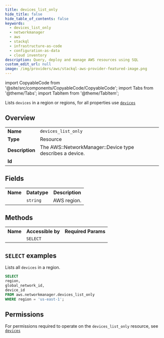 ```yaml
---
title: devices_list_only
hide_title: false
hide_table_of_contents: false
keywords:
  - devices_list_only
  - networkmanager
  - aws
  - stackql
  - infrastructure-as-code
  - configuration-as-data
  - cloud inventory
description: Query, deploy and manage AWS resources using SQL
custom_edit_url: null
image: /img/providers/aws/stackql-aws-provider-featured-image.png
---
```


import CopyableCode from '@site/src/components/CopyableCode/CopyableCode';
import Tabs from '@theme/Tabs';
import TabItem from '@theme/TabItem';

Lists <code>devices</code> in a region or regions, for all properties use <a href="/providers/aws/serviceName/devices/"><code>devices</code></a>

## Overview
<table><tbody>
<tr><td><b>Name</b></td><td><code>devices_list_only</code></td></tr>
<tr><td><b>Type</b></td><td>Resource</td></tr>
<tr><td><b>Description</b></td><td>The AWS::NetworkManager::Device type describes a device.</td></tr>
<tr><td><b>Id</b></td><td><CopyableCode code="aws.networkmanager.devices_list_only" /></td></tr>
</tbody></table>

## Fields
<table><tbody><tr><th>Name</th><th>Datatype</th><th>Description</th></tr><tr><td><CopyableCode code="region" /></td><td><code>string</code></td><td>AWS region.</td></tr>
</tbody></table>

## Methods

<table><tbody>
  <tr>
    <th>Name</th>
    <th>Accessible by</th>
    <th>Required Params</th>
  </tr>
  <tr>
    <td><CopyableCode code="list_resources" /></td>
    <td><code>SELECT</code></td>
    <td><CopyableCode code="region" /></td>
  </tr>
</tbody></table>

## `SELECT` examples
Lists all <code>devices</code> in a region.
```sql
SELECT
region,
global_network_id,
device_id
FROM aws.networkmanager.devices_list_only
WHERE region = 'us-east-1';
```


## Permissions

For permissions required to operate on the <code>devices_list_only</code> resource, see <a href="/providers/aws/networkmanager/devices/#permissions"><code>devices</code></a>

